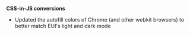 **CSS-in-JS conversions**

- Updated the autofill colors of Chrome (and other webkit browsers) to better match EUI's light and dark mode
